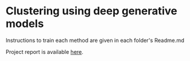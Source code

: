 # Clustering using deep generative models

Instructions to train each method are given in each folder's Readme.md


Project report is available [here](https://github.com/srinathdama/CSC413_Project/blob/master/Report.pdf).
